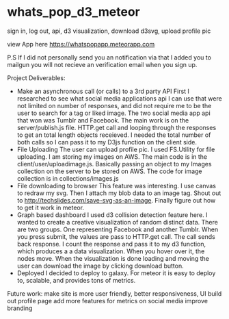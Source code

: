 # whats_pop_d3_meteor
sign in, log out, api, d3 visualization, download d3svg, upload profile pic

view App here 
https://whatspopapp.meteorapp.com

P.S 
If I did not personally send you an notification via that I added you to mailgun you will not recieve an verification email when you sign up. 

Project Deliverables:
- Make an asynchronous call (or calls) to a 3rd party API
  First I researched to see what social media applications api I can use that were not limited on number of responses, and did not require me to be the user to search for a tag or liked image. The two social media app api that won was Tumblr and Facebook. The main work is on the server/publish.js file. HTTP.get call and looping through the responses to get an total length objects receieved. I needed the total number of both calls so I can pass it to my D3js function on the client side. 
- File Uploading
  The user can upload profile pic. I used FS.Utility for file uploading. I am storing my images on AWS. The main code is in the client/user/uploadimage.js. Basically passing an object to my Images collection on the server to be stored on AWS. The code for image collection is in collections/images.js
- File downloading to browser
  This feature was interesting. I use canvas to redraw my svg. Then I attach my blob data to an image tag. Shout out to http://techslides.com/save-svg-as-an-image. Finally figure out how to get it work in meteor. 
- Graph based dashboard 
I used d3 collision detection feature here. I wanted to create a creative visualization of random distinct data. There are two groups. One representing Facebook and another Tumblr. When you press submit, the values are pass to HTTP.get call. The call sends back response. I count the response and pass it to my d3 function, which produces a a data visualization. When you hover over it, the nodes move. When the visualization is done loading and moving the user can download the image by clicking download button. 
- Deployed 
I decided to deploy to galaxy. For meteor it is easy to deploy to, scalable, and provides tons of metrics. 

Future work:
make site is more user friendly,
better responsiveness, UI
build out profile page
add more features for metrics on social media
improve branding
